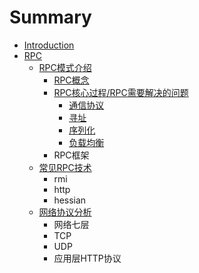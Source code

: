 # Summary

* [Introduction](README.md)
* [RPC](rpc.md)
  * [RPC模式介绍](rpc/rpcmo-shi-jie-shao.md)
    * [RPC概念](rpc/rpcmo-shi-jie-shao/rpcgai-nian.md)
    * [RPC核心过程/RPC需要解决的问题](rpc/rpcmo-shi-jie-shao/rpche-xin-guo-cheng.md)
      * [通信协议](rpc/rpcmo-shi-jie-shao/rpche-xin-guo-cheng/tong-xin-xie-yi.md)
      * [寻址](rpc/rpcmo-shi-jie-shao/rpche-xin-guo-cheng/xun-zhi.md)
      * [序列化](rpc/rpcmo-shi-jie-shao/rpche-xin-guo-cheng/xu-lie-hua.md)
      * [负载均衡](rpc/rpcmo-shi-jie-shao/rpche-xin-guo-cheng/fu-zai-jun-heng.md)
    * RPC框架
  * [常见RPC技术](rpc/chang-jian-rpc-ji-zhu.md)
    * rmi
    * http
    * hessian
  * [网络协议分析](rpc/wang-luo-xie-yi-fen-xi.md)
    * 网络七层
    * TCP
    * UDP
    * 应用层HTTP协议

